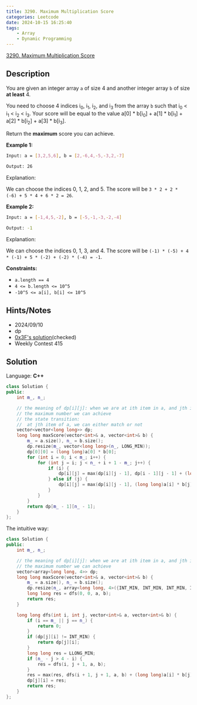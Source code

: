 ```yaml
---
title: 3290. Maximum Multiplication Score
categories: Leetcode
date: 2024-10-15 16:25:40
tags:
    - Array
    - Dynamic Programming
---
```


[3290. Maximum Multiplication Score](https://leetcode.com/problems/maximum-multiplication-score/description/)

## Description

You are given an integer array `a` of size 4 and another integer array `b` of size **at least**  4.

You need to choose 4 indices i<sub>0</sub>, i<sub>1</sub>, i<sub>2</sub>, and i<sub>3</sub> from the array `b` such that i<sub>0</sub> < i<sub>1</sub> < i<sub>2</sub> < i<sub>3</sub>. Your score will be equal to the value a[0] \* b[i<sub>0</sub>] + a[1] \* b[i<sub>1</sub>] + a[2] \* b[i<sub>2</sub>] + a[3] \* b[i<sub>3</sub>].

Return the **maximum**  score you can achieve.

**Example 1:**

```bash
Input: a = [3,2,5,6], b = [2,-6,4,-5,-3,2,-7]

Output: 26
```

Explanation:

We can choose the indices 0, 1, 2, and 5. The score will be `3 * 2 + 2 * (-6) + 5 * 4 + 6 * 2 = 26`.

**Example 2:**

```bash
Input: a = [-1,4,5,-2], b = [-5,-1,-3,-2,-4]

Output: -1
```

Explanation:

We can choose the indices 0, 1, 3, and 4. The score will be `(-1) * (-5) + 4 * (-1) + 5 * (-2) + (-2) * (-4) = -1`.

**Constraints:**

- `a.length == 4`
- `4 <= b.length <= 10^5`
- `-10^5 <= a[i], b[i] <= 10^5`

## Hints/Notes

- 2024/09/10
- dp
- [0x3F's solution](https://leetcode.cn/problems/maximum-multiplication-score/solutions/2917840/jiao-ni-yi-bu-bu-si-kao-dpcong-ji-yi-hua-9ul8/)(checked)
- Weekly Contest 415

## Solution

Language: **C++**

```C++
class Solution {
public:
    int m_, n_;

    // the meaning of dp[i][j]: when we are at ith item in a, and jth item in b
    // the maximum number we can achieve
    // the state transition:
    //  at jth item of a, we can either match or not
    vector<vector<long long>> dp;
    long long maxScore(vector<int>& a, vector<int>& b) {
        m_ = a.size(), n_ = b.size();
        dp.resize(m_, vector<long long>(n_, LONG_MIN));
        dp[0][0] = (long long)a[0] * b[0];
        for (int i = 0; i < m_; i++) {
            for (int j = i; j < n_ + i + 1 - m_; j++) {
                if (i) {
                    dp[i][j] = max(dp[i][j - 1], dp[i - 1][j - 1] + (long long)a[i] * b[j]);
                } else if (j) {
                    dp[i][j] = max(dp[i][j - 1], (long long)a[i] * b[j]);
                }
            }
        }
        return dp[m_ - 1][n_ - 1];
    }
};
```

The intuitive way:

```C++
class Solution {
public:
    int m_, n_;

    // the meaning of dp[i][j]: when we are at ith item in a, and jth item in b
    // the maximum number we can achieve
    vector<array<long long, 4>> dp;
    long long maxScore(vector<int>& a, vector<int>& b) {
        m_ = a.size(), n_ = b.size();
        dp.resize(n_, array<long long, 4>({INT_MIN, INT_MIN, INT_MIN, INT_MIN}));
        long long res = dfs(0, 0, a, b);
        return res;
    }

    long long dfs(int i, int j, vector<int>& a, vector<int>& b) {
        if (i == m_ || j == n_) {
            return 0;
        }
        if (dp[j][i] != INT_MIN) {
            return dp[j][i];
        }
        long long res = LLONG_MIN;
        if (n_ - j > 4 - i) {
            res = dfs(i, j + 1, a, b);
        }
        res = max(res, dfs(i + 1, j + 1, a, b) + (long long)a[i] * b[j]);
        dp[j][i] = res;
        return res;
    }
};
```
